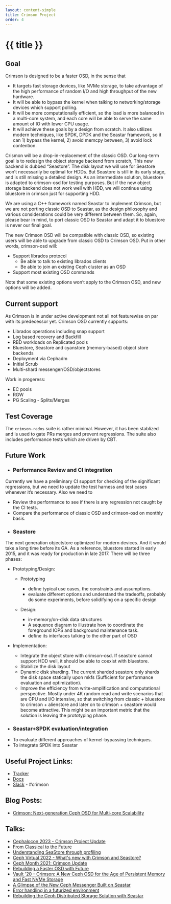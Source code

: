 ```yaml
---
layout: content-simple
title: Crimson Project
order: 4
---
```


# {{ title }}

## Goal

Crimson is designed to be a faster OSD, in the sense that

- It targets fast storage devices, like NVMe storage, to take advantage of the high performance of random I/O and high throughput of the new hardware.
- It will be able to bypass the kernel when talking to networking/storage devices which support polling.
- It will be more computationally efficient, so the load is more balanced in a multi-core system, and each core will be able to serve the same amount of IO with lower CPU usage.
- It will achieve these goals by a design from scratch. It also utilizes modern techniques, like SPDK, DPDK and the Seastar framework, so it can 1) bypass the kernel, 2) avoid memcpy between, 3) avoid lock contention.

Crismon will be a drop-in-replacement of the classic OSD. Our long-term goal is to redesign the object storage backend from scratch, This new backend is dubbed “Seastore”. The disk layout we will use for Seastore won’t necessarily be optimal for HDDs. But Seastore is still in its early stage, and is still missing a detailed design. As an intermediate solution, bluestore is adapted to crimson-osd for testing purposes. But if the new object storage backend does not work well with HDD, we will continue using bluestore in crimson just for supporting HDD.

We are using a C++ framework named Seastar to implement Crimson, but we are not porting classic OSD to Seastar, as the design philosophy and various considerations could be very different between them. So, again, please bear in mind, to port classic OSD to Seastar and adapt it to bluestore is never our final goal.

The new Crimson OSD will be compatible with classic OSD, so existing users will be able to upgrade from classic OSD to Crimson OSD. Put in other words, crimson-osd will:

- Support librados protocol
  - Be able to talk to existing librados clients
  - Be able to join an existing Ceph cluster as an OSD
- Support most existing OSD commands

Note that some existing options won’t apply to the Crimson OSD, and new options will be added.

## Current support

As Crimson is in under active development not all not featurewise on par with its predecessor yet.
Crimson OSD currently supports:

- Librados operations including snap support
- Log based recovery and Backfill
- RBD workloads on Replicated pools
- Bluestore, Seastore and cyanstore (memory-based) object store backends
- Deployment via Cephadm
- Initial Scrub
- Multi-shard messenger/OSD/objectstores

Work in progeress:

- EC pools
- RGW
- PG Scaling - Splits/Merges

## Test Coverage

The `crimson-rados` suite is rather minimal. However, it has been stablized and is used
to gate PRs merges and prevent regressions. The suite also includes performance tests which are driven by CBT.

## Future Work

- ### Performance Review and CI integration

Currently we have a preliminary CI support for checking of the significant
regressions, but we need to update the test harness and test cases
whenever it’s necessary. Also we need to

- Review the performance to see if there is any regression not caught by the CI
  tests.
- Compare the performance of classic OSD and crimson-osd on monthly basis.

* ### Seastore

The next generation objectstore optimized for modern devices. And it would take
a long time before its GA. As a reference, bluestore started in early 2015, and
it was ready for production in late 2017. There will be three phases:

- Prototyping/Design:

  - Prototyping

    - define typical use cases, the constraints and assumptions.
    - evaluate different options and understand the tradeoffs, probably do some
      experiments, before solidifying on a specific design

  - Design:

    - in-memory/on-disk data structures
    - A sequence diagram to illustrate how to coordinate the foreground IOPS and
      background maintenance task.
    - define its interfaces talking to the other part of OSD

- Implementation:

  - Integrate the object store with crimson-osd. If seastore cannot support HDD
    well, it should be able to coexist with bluestore.
  - Stabilize the disk layout
  - Dynamic disk sharding. The current sharded seastore only shards the disk space
    statically upon mkfs (Sufficient for performance evaluation and optimization).
  - Improve the efficiency from write-amplification and computational perspective.
    Mostly under 4K random read and write scenarios that are CPU and I/O intensive,
    so that switching from classic + bluestore to crimson + alienstore and later
    on to crimson + seastore would become attractive.
    This might be an important metric that the solution is leaving the prototyping phase.

* ### Seastar+SPDK evaluation/integration

- To evaluate different approaches of kernel-bypassing techniques.
- To integrate SPDK into Seastar

## Useful Project Links:

- [Tracker](tracker.ceph.com/projects/crimson/issues)
- [Docs](docs.ceph.com/en/latest/dev/crimson)
- [Slack](ceph-storage.slack.com) - #crimson

## Blog Posts:

- [Crimson: Next-generation Ceph OSD for Multi-core Scalability](https://ceph.io/en/news/blog/2023/crimson-multi-core-scalability)

## Talks:

- [Cephalocon 2023 - Crimson Project Update](https://www.youtube.com/watch?v=LaP4YX1lQ3I)
- [From Classical to the Future](https://www.youtube.com/watch?v=8N_1WAEPw0o)
- [Understanding SeaStore through profiling](https://www.youtube.com/watch?v=SUJjZ9bjXJc)
- [Ceph Virtual 2022 - What's new with Crimson and Seastore?](https://www.youtube.com/watch?v=vc5w2mn93cY)
- [Ceph Month 2021: Crimson Update](https://www.youtube.com/watch?v=vzJPOA7aJMk)
- [Rebuilding a Faster OSD with Future](https://www.youtube.com/watch?v=3NmCPTJI1JE)
- [Vault '20 - Crimson: A New Ceph OSD for the Age of Persistent Memory and Fast NVMe Storage](https://www.youtube.com/watch?v=FuFmMB9rbRA)
- [A Glimpse of the New Ceph Messenger Built on Seastar](https://www.youtube.com/watch?v=X4Pz-dqrwi8)
- [Error handling in a futurized environment](https://www.youtube.com/watch?v=HXfFX0wGKL4)
- [Rebuilding the Ceph Distributed Storage Solution with Seastar](https://www.youtube.com/watch?v=A_25U4j7quA)
